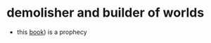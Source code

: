 # demolisher and builder of worlds
- this [book](https://github.com/0joseDark/book-o-demulidor/blob/main/o-Demolidor.md)) is a prophecy
